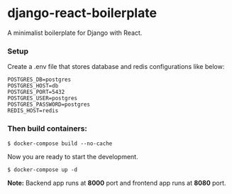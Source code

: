 # django-react-boilerplate
A minimalist boilerplate for Django with React.

### Setup

Create a .env file that stores database and redis configurations like below:

```
POSTGRES_DB=postgres
POSTGRES_HOST=db
POSTGRES_PORT=5432
POSTGRES_USER=postgres
POSTGRES_PASSWORD=postgres
REDIS_HOST=redis
```

### Then build containers:

```
$ docker-compose build --no-cache
```

Now you are ready to start the development.

```
$ docker-compose up -d
```
**Note:** Backend app runs at **8000** port and frontend app runs at **8080** port.